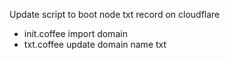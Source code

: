 Update script to boot node txt record on cloudflare

- init.coffee import domain
- txt.coffee update domain name txt

